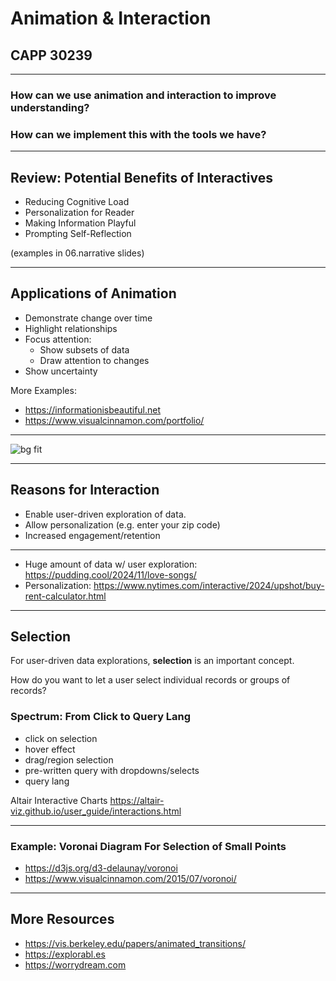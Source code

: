 # Animation & Interaction
## CAPP 30239

---

### How can we use animation and interaction to improve understanding?

### How can we implement this with the tools we have?

---

## Review: Potential Benefits of Interactives

- Reducing Cognitive Load
- Personalization for Reader
- Making Information Playful
- Prompting Self-Reflection

(examples in 06.narrative slides)

---

## Applications of Animation

- Demonstrate change over time
- Highlight relationships
- Focus attention:
    - Show subsets of data
    - Draw attention to changes
- Show uncertainty

More Examples:
- <https://informationisbeautiful.net>
- <https://www.visualcinnamon.com/portfolio/>

---

![bg fit](https://clauswilke.com/dataviz/visualizing_uncertainty_files/figure-html/mpg-uncertain-HOP-animated-1.gif)

---

## Reasons for Interaction

- Enable user-driven exploration of data.
- Allow personalization (e.g. enter your zip code)
- Increased engagement/retention

---

- Huge amount of data w/ user exploration: <https://pudding.cool/2024/11/love-songs/>
- Personalization: <https://www.nytimes.com/interactive/2024/upshot/buy-rent-calculator.html>

---

## Selection

For user-driven data explorations, **selection** is an important concept.

How do you want to let a user select individual records or groups of records?

### Spectrum: From Click to Query Lang

- click on selection
- hover effect
- drag/region selection
- pre-written query with dropdowns/selects
- query lang

Altair Interactive Charts <https://altair-viz.github.io/user_guide/interactions.html>

---

### Example: Voronai Diagram For Selection of Small Points

- <https://d3js.org/d3-delaunay/voronoi>
- <https://www.visualcinnamon.com/2015/07/voronoi/>

---

## More Resources

- <https://vis.berkeley.edu/papers/animated_transitions/>
- <https://explorabl.es>
- <https://worrydream.com>
